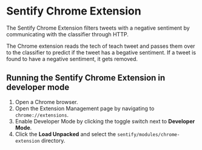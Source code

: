 # Sentify Chrome Extension

The Sentify Chrome Extension filters tweets with a negative sentiment by communicating with the classifier through HTTP.

The Chrome extension reads the tech of teach tweet and passes them over to the classifier to predict if the tweet has a 
begative sentiment. If a tweet is found to have a negative sentiment, it gets removed.

## Running the Sentify Chrome Extension in developer mode

1. Open a Chrome browser.
2. Open the Extension Management page by navigating to `chrome://extensions`.
3. Enable Developer Mode by clicking the toggle switch next to **Developer Mode**.
4. Click the **Load Unpacked** and select the `sentify/modules/chrome-extension` directory.
